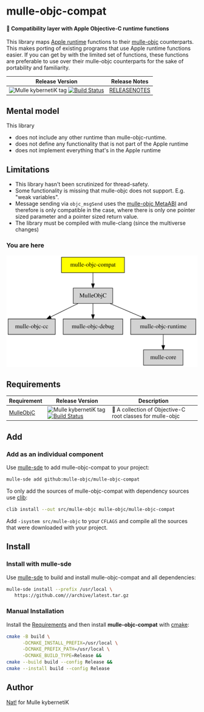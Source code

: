 # mulle-objc-compat

#### 🍏 Compatibility layer with Apple Objective-C runtime functions

This library maps
[Apple runtime](//developer.apple.com/documentation/objectivec/objective_c_runtime?language=objc)
functions to their [mulle-objc](//mulle-objc.github.io) counterparts.
This makes porting of existing programs that use Apple runtime functions easier.
If you can get by with the limited set of functions, these functions are
preferable to use over their mulle-objc counterparts for the sake of portability
and familiarity.



| Release Version                                       | Release Notes
|-------------------------------------------------------|--------------
| ![Mulle kybernetiK tag](https://img.shields.io/github/tag/mulle-objc/mulle-objc-compat.svg?branch=release) [![Build Status](https://github.com/mulle-objc/mulle-objc-compat/workflows/CI/badge.svg?branch=release)](//github.com/mulle-objc/mulle-objc-compat/actions) | [RELEASENOTES](RELEASENOTES.md) |





## Mental model

This library

* does not include any other runtime than mulle-objc-runtime.
* does not define any functionality that is not part of the Apple runtime
* does not implement everything that's in the Apple runtime


## Limitations

* This library hasn't been scrutinized for thread-safety.
* Some functionality is missing that mulle-objc does not support. E.g. "weak variables".
* Message sending via `objc_msgSend` uses the [mulle-objc MetaABI](//www.mulle-kybernetik.com/weblog/2015/mulle_objc_meta_call_convention.html) and therefore is only compatible in the case, where there is only one pointer sized parameter and a pointer sized return value.
* The library must be compiled with mulle-clang (since the multiverse changes)



### You are here

![Overview](overview.dot.svg)



## Requirements

|   Requirement         | Release Version  | Description
|-----------------------|------------------|---------------
| [MulleObjC](https://github.com/mulle-objc/MulleObjC) | ![Mulle kybernetiK tag](https://img.shields.io/github/tag//.svg) [![Build Status](https://github.com///workflows/CI/badge.svg?branch=release)](https://github.com///actions/workflows/mulle-sde-ci.yml) | 💎 A collection of Objective-C root classes for mulle-objc


## Add

### Add as an individual component

Use [mulle-sde](//github.com/mulle-sde) to add mulle-objc-compat to your project:

``` sh
mulle-sde add github:mulle-objc/mulle-objc-compat
```

To only add the sources of mulle-objc-compat with dependency
sources use [clib](https://github.com/clibs/clib):


``` sh
clib install --out src/mulle-objc mulle-objc/mulle-objc-compat
```

Add `-isystem src/mulle-objc` to your `CFLAGS` and compile all the sources that were downloaded with your project.


## Install

### Install with mulle-sde

Use [mulle-sde](//github.com/mulle-sde) to build and install mulle-objc-compat and all dependencies:

``` sh
mulle-sde install --prefix /usr/local \
   https://github.com///archive/latest.tar.gz
```

### Manual Installation

Install the [Requirements](#Requirements) and then
install **mulle-objc-compat** with [cmake](https://cmake.org):

``` sh
cmake -B build \
      -DCMAKE_INSTALL_PREFIX=/usr/local \
      -DCMAKE_PREFIX_PATH=/usr/local \
      -DCMAKE_BUILD_TYPE=Release &&
cmake --build build --config Release &&
cmake --install build --config Release
```


## Author

[Nat!](https://mulle-kybernetik.com/weblog) for Mulle kybernetiK  



